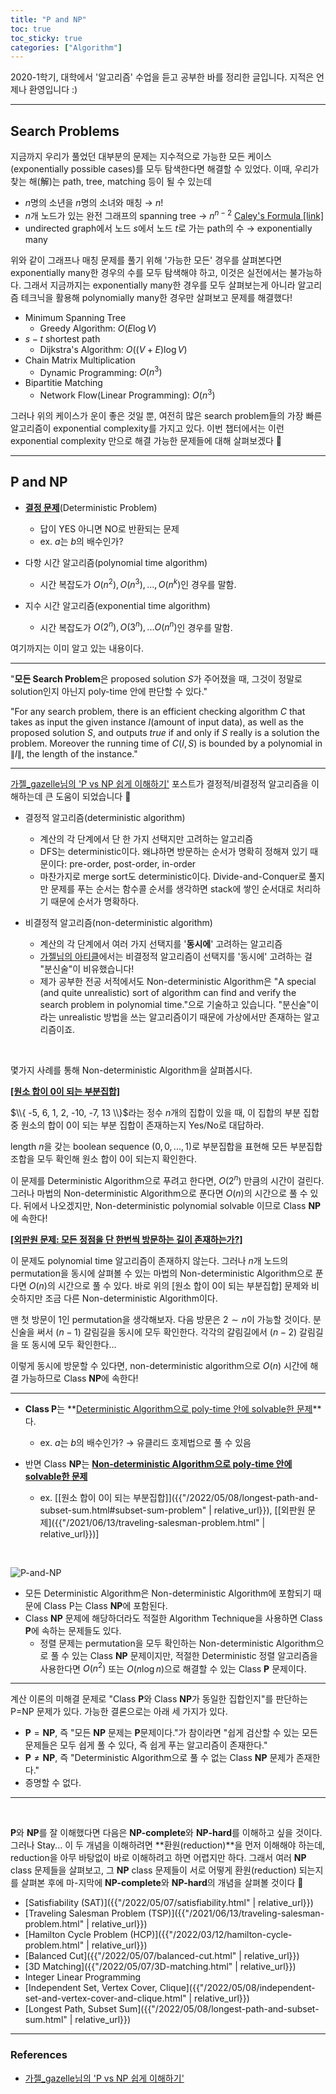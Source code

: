 ```yaml
---
title: "P and NP"
toc: true
toc_sticky: true
categories: ["Algorithm"]
---
```




2020-1학기, 대학에서 '알고리즘' 수업을 듣고 공부한 바를 정리한 글입니다. 지적은 언제나 환영입니다 :)

<hr/>

## Search Problems

지금까지 우리가 풀었던 대부분의 문제는 지수적으로 가능한 모든 케이스(exponentially possible cases)를 모두 탐색한다면 해결할 수 있었다. 이때, 우리가 찾는 해(解)는 path, tree, matching 등이 될 수 있는데

- $n$명의 소년을 $n$명의 소녀와 매칭 → $n!$
- $n$개 노드가 있는 완전 그래프의 spanning tree → $n^{n-2}$ [Caley's Formula [link]](https://www.geeksforgeeks.org/total-number-spanning-trees-graph/)
- undirected graph에서 노드 $s$에서 노드 $t$로 가는 path의 수 → exponentially many

위와 같이 그래프나 매칭 문제를 풀기 위해 '가능한 모든' 경우를 살펴본다면 exponentially many한 경우의 수를 모두 탐색해야 하고, 이것은 실전에서는 불가능하다.
그래서 지금까지는 exponentially many한 경우를 모두 살펴보는게 아니라 알고리즘 테크닉을 활용해 polynomially many한 경우만 살펴보고 문제를 해결했다!

- Minimum Spanning Tree
  - Greedy Algorithm: $O(E \log V)$
- $s-t$ shortest path
  - Dijkstra's Algorithm: $O((V + E) \log V)$
- Chain Matrix Multiplication
  - Dynamic Programming: $O(n^3)$
- Bipartitie Matching
  - Network Flow(Linear Programming): $O(n^3)$

그러나 위의 케이스가 운이 좋은 것일 뿐, 여전히 많은 search problem들의 가장 빠른 알고리즘이 exponential complexity를 가지고 있다.
이번 챕터에서는 이런 exponential complexity 만으로 해결 가능한 문제들에 대해 살펴보겠다 👏

<hr/>

## P and NP

- **<u>결정 문제</u>**(Deterministic Problem)
  - 답이 YES 아니면 NO로 반환되는 문제
  - ex. $a$는 $b$의 배수인가?

- 다항 시간 알고리즘(polynomial time algorithm)
  - 시간 복잡도가 $O(n^2), O(n^3), ..., O(n^k)$인 경우를 말함.
- 지수 시간 알고리즘(exponential time algorithm)
  - 시간 복잡도가 $O(2^n), O(3^n), ... O(n^n)$인 경우를 말함.

여기까지는 이미 알고 있는 내용이다.

<hr/>

"**모든 Search Problem**은 proposed solution $S$가 주어졌을 때, 그것이 정말로 solution인지 아닌지 poly-time 안에 판단할 수 있다."

<div class="notice" markdown="1">

"For any search problem, there is an efficient checking algorithm $C$ that takes as input the given instance $I$(amount of input data), as well as the proposed solution $S$, and outputs $true$ if and only if $S$ really is a solution the problem. Moreover the running time of $C(I, S)$ is bounded by a polynomial in $\| I \|$, the length of the instance."

</div>

<hr/>

[가젤_gazelle님의 'P vs NP 쉽게 이해하기'](https://gazelle-and-cs.tistory.com/64) 포스트가 결정적/비결정적 알고리즘을 이해하는데 큰 도움이 되었습니다 🙏

- 결정적 알고리즘(deterministic algorithm)
  - 계산의 각 단계에서 단 한 가지 선택지만 고려하는 알고리즘
  - DFS는 deterministic이다. 왜냐하면 방문하는 순서가 명확히 정해져 있기 때문이다: pre-order, post-order, in-order
  - 마찬가지로 merge sort도 deterministic이다. Divide-and-Conquer로 풀지만 문제를 푸는 순서는 함수콜 순서를 생각하면 stack에 쌓인 순서대로 처리하기 때문에 순서가 명확하다.

- 비결정적 알고리즘(non-deterministic algorithm)
  - 계산의 각 단계에서 여러 가지 선택지를 '**동시에**' 고려하는 알고리즘
  - [가젤님의 아티클](https://gazelle-and-cs.tistory.com/64)에서는 비결정적 알고리즘이 선택지를 '동시에' 고려하는 걸 "분신술"이 비유했습니다!
  - 제가 공부한 전공 서적에서도 Non-deterministic Algorithm은 "A special (and quite unrealistic) sort of algorithm can find and verify the search problem in polynomial time."으로 기술하고 있습니다. "분신술"이라는 unrealistic 방법을 쓰는 알고리즘이기 때문에 가상에서만 존재하는 알고리즘이죠.

<br/>

몇가지 사례를 통해 Non-deterministic Algorithm을 살펴봅시다.

<div class="notice" markdown="1">

**<u>[원소 합이 0이 되는 부분집합]</u>**

$\\{ -5, 6, 1, 2, -10, -7, 13 \\}$라는 정수 $n$개의 집합이 있을 때, 이 집합의 부분 집합 중 원소의 합이 0이 되는 부분 집합이 존재하는지 Yes/No로 대답하라.

length $n$을 갖는 boolean sequence $(0, 0, ..., 1)$로 부분집합을 표현해 모든 부분집합 조합을 모두 확인해 원소 합이 0이 되는지 확인한다.

이 문제를 Deterministic Algorithm으로 푸려고 한다면, $O(2^n)$ 만큼의 시간이 걸린다. 그러나 마법의 Non-deterministic Algorithm으로 푼다면 $O(n)$의 시간으로 풀 수 있다. 뒤에서 나오겠지만, Non-deterministic polynomial solvable 이므로 Class $\textbf{NP}$에 속한다!

</div>

<div class="notice" markdown="1">

**<u>[외판원 문제: 모든 정점을 단 한번씩 방문하는 길이 존재하는가?]</u>**

이 문제도 polynomial time 알고리즘이 존재하지 않는다. 그러나 $n$개 노드의 permutation을 동시에 살펴볼 수 있는 마법의 Non-deterministic Algorithm으로 푼다면 $O(n)$의 시간으로 풀 수 있다. 바로 위의 [원소 합이 0이 되는 부분집합] 문제와 비슷하지만 조금 다른 Non-deterministic Algorithm이다.

맨 첫 방문이 1인 permutation을 생각해보자. 다음 방문은 $2 \sim n$이 가능할 것이다. 분신술을 써서 $(n-1)$ 갈림길을 동시에 모두 확인한다. 각각의 갈림길에서 $(n-2)$ 갈림길을 또 동시에 모두 확인한다...

이렇게 동시에 방문할 수 있다면, non-deterministic algorithm으로 $O(n)$ 시간에 해결 가능하므로 Class $\textbf{NP}$에 속한다!

</div>

<hr/>

- **Class P**는 **<u>Deterministic Algorithm으로 poly-time 안에 solvable한 문제</u>**다.
  - ex. $a$는 $b$의 배수인가? → 유클리드 호제법으로 풀 수 있음

- 반면 Class $\textbf{NP}$는 **<u>Non-deterministic Algorithm으로 poly-time 안에 solvable한 문제</u>**
  - ex. [[원소 합이 0이 되는 부분집합]]({{"/2022/05/08/longest-path-and-subset-sum.html#subset-sum-problem" | relative_url}}), [[외판원 문제]({{"/2021/06/13/traveling-salesman-problem.html" | relative_url}})]

<br/>

![P-and-NP](https://media.geeksforgeeks.org/wp-content/uploads/NP-Completeness-1.png)

- 모든 Deterministic Algorithm은 Non-deterministic Algorithm에 포함되기 때문에 Class P는 Class $\textbf{NP}$에 포함된다.
- Class $\textbf{NP}$ 문제에 해당하더라도 적절한 Algorithm Technique을 사용하면 Class $\textbf{P}$에 속하는 문제들도 있다.
  - 정렬 문제는 permutation을 모두 확인하는 Non-deterministic Algorithm으로 풀 수 있는 Class $\textbf{NP}$ 문제이지만, 적절한 Deterministic 정렬 알고리즘을 사용한다면 $O(n^2)$ 또는 $O(n \log n)$으로 해결할 수 있는 Class $\textbf{P}$ 문제이다.

<hr/>

계산 이론의 미해결 문제로 "Class $\textbf{P}$와 Class $\textbf{NP}$가 동일한 집합인지"를 판단하는 P=NP 문제가 있다. 가능한 결론으로는 아래 세 가지가 있다.

- $\textbf{P} = \textbf{NP}$, 즉 "모든 $\textbf{NP}$ 문제는 $\textbf{P}$문제이다."가 참이라면 "쉽게 검산할 수 있는 모든 문제들은 모두 쉽게 풀 수 있다, 즉 쉽게 푸는 알고리즘이 존재한다."
- $\textbf{P} \neq \textbf{NP}$, 즉 "Deterministic Algorithm으로 풀 수 없는 Class $\textbf{NP}$ 문제가 존재한다."
- 증명할 수 없다.

<hr/>

<br/>

$\textbf{P}$와 $\textbf{NP}$를 잘 이해했다면 다음은 $\textbf{NP-complete}$와 $\textbf{NP-hard}$를 이해하고 싶을 것이다. 그러나 Stay... 이 두 개념을 이해하려면 **환원(reduction)**을 먼저 이해해야 하는데, reduction을 아무 바탕없이 바로 이해하려고 하면 어렵지만 하다. 그래서 여러 $\textbf{NP}$ class 문제들을 살펴보고, 그 $\textbf{NP}$ class 문제들이 서로 어떻게 환원(reduction) 되는지를 살펴본 후에 마-지막에 $\textbf{NP-complete}$와 $\textbf{NP-hard}$의 개념을 살펴볼 것이다 👏

- [Satisfiability (SAT)]({{"/2022/05/07/satisfiability.html" | relative_url}})
- [Traveling Salesman Problem (TSP)]({{"/2021/06/13/traveling-salesman-problem.html" | relative_url}})
- [Hamilton Cycle Problem (HCP)]({{"/2022/03/12/hamilton-cycle-problem.html" | relative_url}})
- [Balanced Cut]({{"/2022/05/07/balanced-cut.html" | relative_url}})
- [3D Matching]({{"/2022/05/07/3D-matching.html" | relative_url}})
- Integer Linear Programming
- [Independent Set, Vertex Cover, Clique]({{"/2022/05/08/independent-set-and-vertex-cover-and-clique.html" | relative_url}})
- [Longest Path, Subset Sum]({{"/2022/05/08/longest-path-and-subset-sum.html" | relative_url}})

<hr/>

### References

- [가젤_gazelle님의 'P vs NP 쉽게 이해하기'](https://gazelle-and-cs.tistory.com/64)


